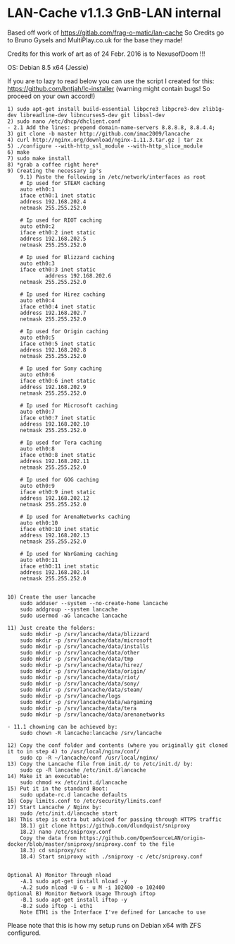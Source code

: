 LAN-Cache v1.1.3 GnB-LAN internal 
==============

Based off work of https://gitlab.com/frag-o-matic/lan-cache
So Credits go to Bruno Gysels and MultiPlay.co.uk for the base they made!

Credits for this work of art as of 24 Febr. 2016 is to NexusofDoom !!!

OS: Debian 8.5 x64 (Jessie)

If you are to lazy to read below you can use the script I created for this: https://github.com/bntjah/lc-installer (warning might contain bugs! So proceed on your own accord!)

	1) sudo apt-get install build-essential libpcre3 libpcre3-dev zlib1g-dev libreadline-dev libncurses5-dev git libssl-dev
	2) sudo nano /etc/dhcp/dhclient.conf
	- 2.1 Add the lines: prepend domain-name-servers 8.8.8.8, 8.8.4.4;
	3) git clone -b master http://github.com/imac2009/lancache
	4) curl http://nginx.org/download/nginx-1.11.3.tar.gz | tar zx
	5) ./configure --with-http_ssl_module --with-http_slice_module
	6) make
	7) sudo make install
	8) *grab a coffee right here*
	9) Creating the necessary ip's
		9.1) Paste the following in /etc/network/interfaces as root
		# Ip used for STEAM caching
		auto eth0:1
		iface eth0:1 inet static
		address 192.168.202.4
		netmask 255.255.252.0
		
		# Ip used for RIOT caching
		auto eth0:2
		iface eth0:2 inet static
		address 192.168.202.5
		netmask 255.255.252.0
		
		# Ip used for Blizzard caching
		auto eth0:3
		iface eth0:3 inet static
                address 192.168.202.6
		netmask 255.255.252.0
		
		# Ip used for Hirez caching
		auto eth0:4
		iface eth0:4 inet static
		address 192.168.202.7
		netmask 255.255.252.0

		# Ip used for Origin caching	
		auto eth0:5
		iface eth0:5 inet static
		address 192.168.202.8
		netmask 255.255.252.0
		
		# Ip used for Sony caching
		auto eth0:6
		iface eth0:6 inet static
		address 192.168.202.9
		netmask 255.255.252.0
		
		# Ip used for Microsoft caching
		auto eth0:7
		iface eth0:7 inet static
		address 192.168.202.10
		netmask 255.255.252.0
		
		# Ip used for Tera caching
		auto eth0:8
		iface eth0:8 inet static
		address 192.168.202.11
		netmask 255.255.252.0
        
		# Ip used for GOG caching
		auto eth0:9
		iface eth0:9 inet static
		address 192.168.202.12
		netmask 255.255.252.0

		# Ip used for ArenaNetworks caching
		auto eth0:10
		iface eth0:10 inet static
		address 192.168.202.13
		netmask 255.255.252.0

		# Ip used for WarGaming caching
		auto eth0:11
		iface eth0:11 inet static
		address 192.168.202.14
		netmask 255.255.252.0
        
    
	10) Create the user lancache
		sudo adduser --system --no-create-home lancache
		sudo addgroup --system lancache
		sudo usermod -aG lancache lancache
	
	11) Just create the folders:
		sudo mkdir -p /srv/lancache/data/blizzard
		sudo mkdir -p /srv/lancache/data/microsoft
		sudo mkdir -p /srv/lancache/data/installs
		sudo mkdir -p /srv/lancache/data/other
		sudo mkdir -p /srv/lancache/data/tmp
		sudo mkdir -p /srv/lancache/data/hirez/
		sudo mkdir -p /srv/lancache/data/origin/
		sudo mkdir -p /srv/lancache/data/riot/
		sudo mkdir -p /srv/lancache/data/sony/
		sudo mkdir -p /srv/lancache/data/steam/
		sudo mkdir -p /srv/lancache/logs
		sudo mkdir -p /srv/lancache/data/wargaming
		sudo mkdir -p /srv/lancache/data/tera
		sudo mkdir -p /srv/lancache/data/arenanetworks
		
	- 11.1 chowning can be achieved by: 
		sudo chown -R lancache:lancache /srv/lancache

	12) Copy the conf folder and contents (where you originally git cloned it to in step 4) to /usr/local/nginx/conf/
		sudo cp -R ~/lancache/conf /usr/local/nginx/
	13) Copy the Lancache file from init.d/ to /etc/init.d/ by:
		sudo cp -R lancache /etc/init.d/lancache
	14) Make it an executable:
		sudo chmod +x /etc/init.d/lancache
	15) Put it in the standard Boot:
		sudo update-rc.d lancache defaults
	16) Copy limits.conf to /etc/security/limits.conf 
	17) Start Lancache / Nginx by:
		sudo /etc/init.d/lancache start
	18) This step is extra but adviced for passing through HTTPS traffic
		18.1) git clone https://github.com/dlundquist/sniproxy
		18.2) nano /etc/sniproxy.conf
		Copy the data from https://github.com/OpenSourceLAN/origin-docker/blob/master/sniproxy/sniproxy.conf to the file
		18.3) cd sniproxy/src
		18.4) Start sniproxy with ./sniproxy -c /etc/sniproxy.conf
		

	Optional A) Monitor Through nload
		-A.1 sudo apt-get install nload -y
		-A.2 sudo nload -U G - u M -i 102400 -o 102400
	Optional B) Monitor Network Usage Through iftop
		-B.1 sudo apt-get install iftop -y
		-B.2 sudo iftop -i eth1
		Note ETH1 is the Interface I've defined for Lancache to use
		
Please note that this is how my setup runs on Debian x64 with ZFS configured.
